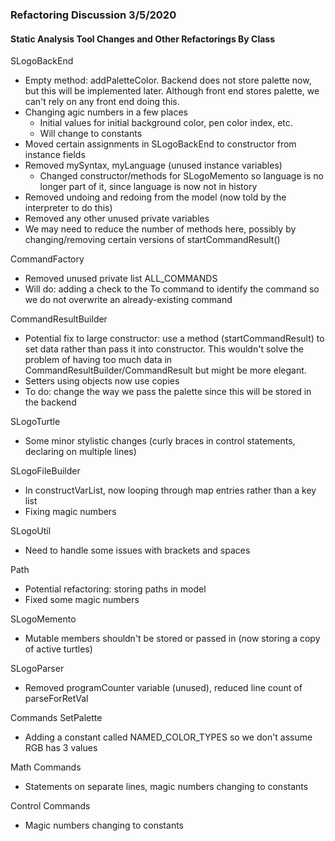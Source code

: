 ### Refactoring Discussion 3/5/2020

#### Static Analysis Tool Changes and Other Refactorings By Class

SLogoBackEnd
* Empty method: addPaletteColor. Backend does not store palette now, but this will be implemented later. Although front end stores palette,
we can't rely on any front end doing this.
* Changing agic numbers in a few places
    * Initial values for initial background color, pen color index, etc.
    * Will change to constants
* Moved certain assignments in SLogoBackEnd to constructor from instance fields
* Removed mySyntax, myLanguage (unused instance variables)
    * Changed constructor/methods for SLogoMemento so language is no longer
    part of it, since language is now not in history
* Removed undoing and redoing from the model (now told by the interpreter to do this)
* Removed any other unused private variables
* We may need to reduce the number of methods here, possibly by changing/removing
certain versions of startCommandResult()

CommandFactory
* Removed unused private list ALL_COMMANDS
* Will do: adding a check to the To command to identify the command
so we do not overwrite an already-existing command

CommandResultBuilder
* Potential fix to large constructor: use a method (startCommandResult) to
set data rather than pass it into constructor. This wouldn't solve the problem of having too much
data in CommandResultBuilder/CommandResult but might be more elegant.
* Setters using objects now use copies
* To do: change the way we pass the palette since this will be stored in the backend

SLogoTurtle
* Some minor stylistic changes (curly braces in control statements, declaring on multiple lines)

SLogoFileBuilder
* In constructVarList, now looping through map entries rather than a key list
* Fixing magic numbers

SLogoUtil
* Need to handle some issues with brackets and spaces

Path
* Potential refactoring: storing paths in model
* Fixed some magic numbers

SLogoMemento
* Mutable members shouldn't be stored or passed in (now storing a copy of active turtles)

SLogoParser
*  Removed programCounter variable (unused), reduced line count of parseForRetVal


Commands
SetPalette
* Adding a constant called NAMED_COLOR_TYPES so we don't assume RGB has 3 values

Math Commands
* Statements on separate lines, magic numbers changing to constants

Control Commands
* Magic numbers changing to constants

